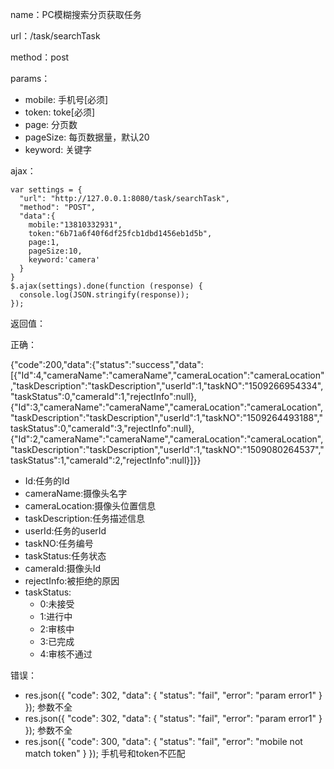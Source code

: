 name：PC模糊搜索分页获取任务

url：/task/searchTask

method：post

params：

* mobile: 手机号[必须]
* token: toke[必须]
* page: 分页数
* pageSize: 每页数据量，默认20
* keyword: 关键字

ajax：

```
var settings = {
  "url": "http://127.0.0.1:8080/task/searchTask",
  "method": "POST",
  "data":{
    mobile:"13810332931",
    token:"6b71a6f40f6df25fcb1dbd1456eb1d5b",
    page:1,
    pageSize:10,
    keyword:'camera'
  }
}
$.ajax(settings).done(function (response) {
  console.log(JSON.stringify(response));
});
```

返回值：

正确：

{"code":200,"data":{"status":"success","data":[{"Id":4,"cameraName":"cameraName","cameraLocation":"cameraLocation","taskDescription":"taskDescription","userId":1,"taskNO":"1509266954334","taskStatus":0,"cameraId":1,"rejectInfo":null},{"Id":3,"cameraName":"cameraName","cameraLocation":"cameraLocation","taskDescription":"taskDescription","userId":1,"taskNO":"1509264493188","taskStatus":0,"cameraId":3,"rejectInfo":null},{"Id":2,"cameraName":"cameraName","cameraLocation":"cameraLocation","taskDescription":"taskDescription","userId":1,"taskNO":"1509080264537","taskStatus":1,"cameraId":2,"rejectInfo":null}]}}

* Id:任务的Id
* cameraName:摄像头名字
* cameraLocation:摄像头位置信息
* taskDescription:任务描述信息
* userId:任务的userId
* taskNO:任务编号
* taskStatus:任务状态
* cameraId:摄像头Id
* rejectInfo:被拒绝的原因
* taskStatus:
  * 0:未接受
  * 1:进行中
  * 2:审核中
  * 3:已完成
  * 4:审核不通过


错误：

* res.json({ "code": 302, "data": { "status": "fail", "error": "param error1" } }); 参数不全
* res.json({ "code": 302, "data": { "status": "fail", "error": "param error1" } }); 参数不全
* res.json({ "code": 300, "data": { "status": "fail", "error": "mobile not match token" } }); 手机号和token不匹配

